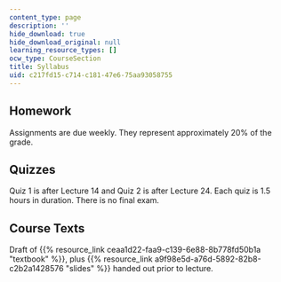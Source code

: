 ```yaml
---
content_type: page
description: ''
hide_download: true
hide_download_original: null
learning_resource_types: []
ocw_type: CourseSection
title: Syllabus
uid: c217fd15-c714-c181-47e6-75aa93058755
---
```


Homework
--------

Assignments are due weekly. They represent approximately 20% of the grade.

Quizzes
-------

Quiz 1 is after Lecture 14 and Quiz 2 is after Lecture 24. Each quiz is 1.5 hours in duration. There is no final exam.

Course Texts
------------

Draft of {{% resource_link ceaa1d22-faa9-c139-6e88-8b778fd50b1a "textbook" %}}, plus {{% resource_link a9f98e5d-a76d-5892-82b8-c2b2a1428576 "slides" %}} handed out prior to lecture.